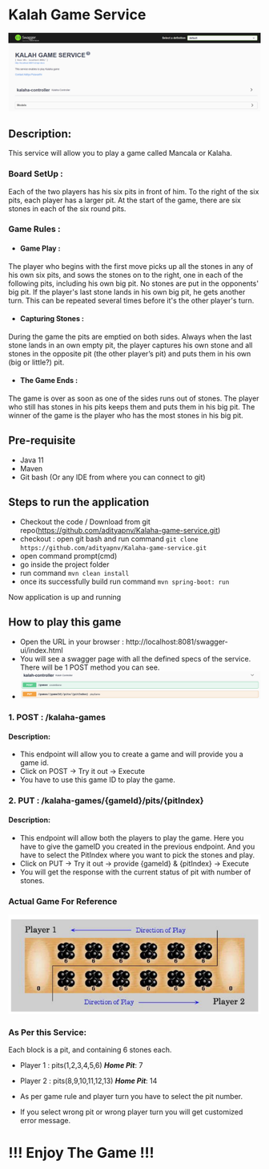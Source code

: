 # Kalah Game Service

![capture](capture.png)

## Description:

This service will allow you to play a game called Mancala or Kalaha.

### Board SetUp :

Each of the two players has his six pits in front of him. To the right of the six pits, each player has a larger pit. At
the start of the game, there are six stones in each of the six round pits.

### Game Rules :

- #### Game Play :

The player who begins with the first move picks up all the stones in any of his own six pits, and sows the stones on to
the right, one in each of the following pits, including his own big pit. No stones are put in the opponents' big pit. If
the player's last stone lands in his own big pit, he gets another turn. This can be repeated several times before it's
the other player's turn.

- #### Capturing Stones :

During the game the pits are emptied on both sides. Always when the last stone lands in an own empty pit, the player
captures his own stone and all stones in the opposite pit (the other player’s pit)
and puts them in his own (big or little?) pit.

- #### The Game Ends :

The game is over as soon as one of the sides runs out of stones. The player who still has stones in his pits keeps them
and puts them in his big pit. The winner of the game is the player who has the most stones in his big pit.

## Pre-requisite

- Java 11
- Maven
- Git bash (Or any IDE from where you can connect to git)

## Steps to run the application

- Checkout the code / Download from git repo(https://github.com/adityapnv/Kalaha-game-service.git)
- checkout : open git bash and run command `git clone https://github.com/adityapnv/Kalaha-game-service.git`
- open command prompt(cmd)
- go inside the project folder
- run command `mvn clean install`
- once its successfully build run command `mvn spring-boot: run`

Now application is up and running

## How to play this game

- Open the URL in your browser : http://localhost:8081/swagger-ui/index.html
- You will see a swagger page with all the defined specs of the service. There will be 1 POST method you can see.
- ![img_2.png](img_2.png)

### 1. POST : /kalaha-games

#### Description:

- This endpoint will allow you to create a game and will provide you a game id.
- Click on POST -> Try it out -> Execute
- You have to use this game ID to play the game.

### 2. PUT : /kalaha-games/{gameId}/pits/{pitIndex}

#### Description:

- This endpoint will allow both the players to play the game. Here you have to give the gameID you created in the
  previous endpoint. And you have to select the PitIndex where you want to pick the stones and play.
- Click on PUT -> Try it out -> provide {gameId} & {pitIndex} -> Execute
- You will get the response with the current status of pit with number of stones.

### Actual Game For Reference

![img_1](img_1.png)

### As Per this Service:

Each block is a pit, and containing 6 stones each.

- Player 1 : pits(1,2,3,4,5,6) **_Home Pit_**: 7
- Player 2 : pits(8,9,10,11,12,13) **_Home Pit_**: 14

- As per game rule and player turn you have to select the pit number.
- If you select wrong pit or wrong player turn you will get customized error message.

# !!! Enjoy The Game !!!